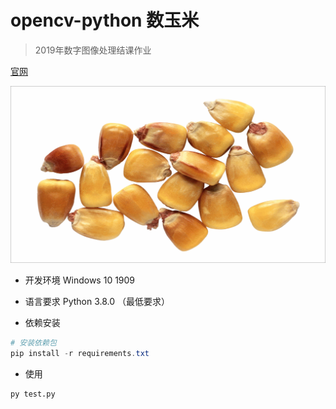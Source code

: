 # opencv-python 数玉米

> 2019年数字图像处理结课作业

[官网](https://github.com/DukeBode/OpenCV/tree/corn)

![demo](GIF_2019-12-21_18-33-21.gif)

- 开发环境 Windows 10 1909
- 语言要求 Python 3.8.0 （最低要求）

- 依赖安装

```ps1
# 安装依赖包
pip install -r requirements.txt
```

- 使用

```
py test.py
```